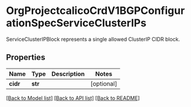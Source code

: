 # OrgProjectcalicoCrdV1BGPConfigurationSpecServiceClusterIPs

ServiceClusterIPBlock represents a single allowed ClusterIP CIDR block.
## Properties
Name | Type | Description | Notes
------------ | ------------- | ------------- | -------------
**cidr** | **str** |  | [optional] 

[[Back to Model list]](../README.md#documentation-for-models) [[Back to API list]](../README.md#documentation-for-api-endpoints) [[Back to README]](../README.md)


